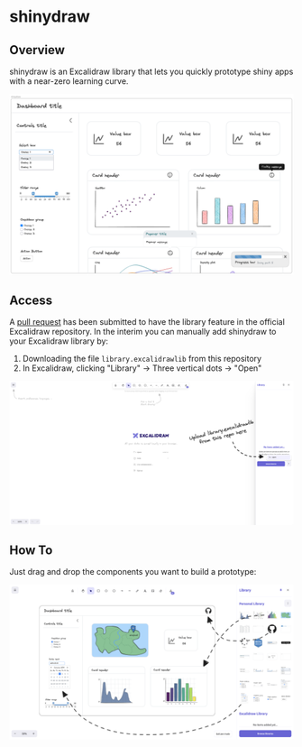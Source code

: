 # shinydraw

## Overview
shinydraw is an Excalidraw library that lets you quickly prototype shiny apps with a near-zero learning curve.

<img src='images/prototype.png' align="centre"/>

## Access
A [pull request](https://github.com/excalidraw/excalidraw-libraries/pull/1375) 
has been submitted to have the library feature in the official Excalidraw repository. In the interim you can manually add shinydraw to your Excalidraw library by:
1. Downloading the file `library.excalidrawlib` from this repository
2. In Excalidraw, clicking "Library" -> Three vertical dots -> "Open"

<img src='images/upload.png' align="centre"/>

## How To
Just drag and drop the components you want to build a prototype:

<img src='images/how-to.png' align="centre"/>